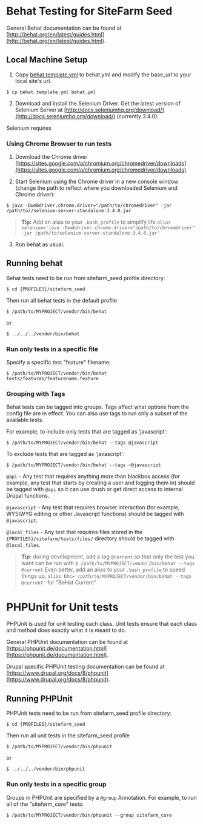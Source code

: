 # Behat Testing for SiteFarm Seed

General Behat documentation can be found at [http://behat.org/en/latest/guides.html](http://behat.org/en/latest/guides.html).

## Local Machine Setup
1. Copy [behat.template.yml](../../behat.template.yml) to behat.yml and modify the base_url to your local site's url.
```
$ cp behat.template.yml behat.yml
```

2. Download and install the Selenium Driver.
Get the latest version of Selenium Server at [http://docs.seleniumhq.org/download/](http://docs.seleniumhq.org/download/) (currently 3.4.0).

Selenium requires 


### Using Chrome Browser to run tests
1. Download the Chrome driver [https://sites.google.com/a/chromium.org/chromedriver/downloads](https://sites.google.com/a/chromium.org/chromedriver/downloads)

2. Start Selenium using the Chrome driver in a new console window (change the path to reflect where you downloaded Selenium and Chrome driver):
```
$ java -Dwebdriver.chrome.driver="/path/to/chromedriver" -jar /path/to//selenium-server-standalone-3.4.0.jar
```

> **Tip:** Add an alias to your `.bash_profile` to simplify life
> `alias selenium='java -Dwebdriver.chrome.driver="/path/to/chromedriver" -jar /path/to/selenium-server-standalone-3.4.0.jar'`

3. Run behat as usual.


## Running behat

Behat tests need to be run from sitefarm_seed profile directory:
```
$ cd {PROFILES}/sitefarm_seed
```
Then run all behat tests in the default profile

```
$ /path/to/MYPROJECT/vendor/bin/behat
```
or
```
$ ../../../vendor/bin/behat
```

### Run only tests in a specific file
Specify a specific test "feature" filename:
```
$ /path/to/MYPROJECT/vendor/bin/behat tests/features/featurename.feature
```

### Grouping with Tags
Behat tests can be tagged into groups. Tags affect what options from the config file are in effect. You can also use tags to run only a subset of the available tests.

For example, to include only tests that are tagged as 'javascript':
```
$ /path/to/MYPROJECT/vendor/bin/behat --tags @javascript
```

To exclude tests that are tagged as 'javascript':
```
$ /path/to/MYPROJECT/vendor/bin/behat --tags ~@javascript
```

`@api` - Any test that requires anything more than blackbox access (for example, any test that starts by creating a user and logging them in) should be tagged with `@api` so it can use drush or get direct access to internal Drupal functions.

`@javascript` - Any test that requires browser interaction (for example, WYSIWYG editing or other Javascript functions) should be tagged with `@javascript`.

`@local_files` - Any test that requires files stored in the `{PROFILES}/sitefarm/tests/files/` directory should be tagged with `@local_files`.

> **Tip:** during development, add a tag `@current` so that only the test you want can be run with `$ /path/to/MYPROJECT/vendor/bin/behat --tags @current`
> Even better, add an alias to your `.bash_profile` to speed things up.
> `alias bhc='/path/to/MYPROJECT/vendor/bin/behat --tags @current'` for "BeHat Current"

# PHPUnit for Unit tests

PHPUnit is used for unit testing each class. Unit tests ensure that each class and method does exactly what it is meant to do.

General PHPUnit documentation can be found at [https://phpunit.de/documentation.html](https://phpunit.de/documentation.html).

Drupal specific PHPUnit testing documentation can be found at [https://www.drupal.org/docs/8/phpunit](https://www.drupal.org/docs/8/phpunit).

## Running PHPUnit

PHPUnit tests need to be run from sitefarm_seed profile directory:
```
$ cd {PROFILES}/sitefarm_seed
```
Then run all unit tests in the sitefarm_seed profile

```
$ /path/to/MYPROJECT/vendor/bin/phpunit
```
or
```
$ ../../../vendor/bin/phpunit
```

### Run only tests in a specific group
Groups in PHPUnit are specified by a `@group` Annotation. For example, to run all of the "sitefarm_core" tests:
```
$ /path/to/MYPROJECT/vendor/bin/phpunit --group sitefarm_core
```
